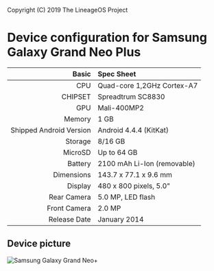 Copyright (C) 2019 The LineageOS Project

Device configuration for Samsung Galaxy Grand Neo Plus
=========================================

Basic   | Spec Sheet
-------:|:-------------------------
CPU     | Quad-core 1,2GHz Cortex-A7
CHIPSET | Spreadtrum SC8830
GPU     | Mali-400MP2
Memory  | 1 GB
Shipped Android Version | Android 4.4.4 (KitKat)
Storage | 8/16 GB
MicroSD | Up to 64 GB
Battery | 2100 mAh Li-Ion (removable)
Dimensions | 143.7 x 77.1 x 9.6 mm
Display | 480 x 800 pixels, 5.0"
Rear Camera  | 5.0 MP, LED flash
Front Camera | 2.0 MP
Release Date | January 2014

## Device picture

![Samsung Galaxy Grand Neo+](https://fdn2.gsmarena.com/vv/pics/samsung/samsung-galaxy-grand-neo-1.jpg "SM Galaxy Grand Neo in white")
